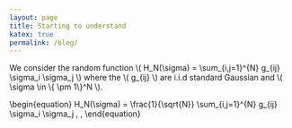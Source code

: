 ```yaml
---
layout: page
title: Starting to understand  
katex: true
permalink: /bleg/
---
```



We consider the random function \\( H_N(\sigma) = \sum_{i,j=1}^{N} g_{ij} \sigma_i \sigma_j \\) where the \\( g_{ij} \\) are i.i.d standard Gaussian and \\( \sigma \in \\{ \pm 1\\}^N \\).

\begin{equation}
H_N(\sigma) = \frac{1}{\sqrt{N}} \sum_{i,j=1}^{N} g_{ij} \sigma_i \sigma_j \, ,
\end{equation} 

 
